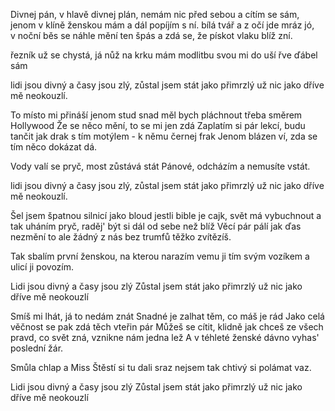 Divnej pán, v hlavě divnej plán,
nemám nic před sebou a cítím se sám,
jenom v klíně ženskou mám a dál popíjím s ní.
bílá tvář a z očí jde mráz
jó, v noční běs se náhle mění ten špás
a zdá se, že pískot vlaku blíž zní.

řezník už se chystá, já nůž na krku mám
modlitbu svou mi do uší řve ďábel sám

lidi jsou divný a časy jsou zlý,
zůstal jsem stát jako přimrzlý
už nic jako dříve mě neokouzlí.

To místo mi přináší jenom stud
snad měl bych pláchnout třeba směrem Hollywood
Že se něco mění, to se mi jen zdá
Zaplatím si pár lekcí, budu tančit jak drak
s tím motýlem - k němu černej frak
Jenom blázen ví, zda se tím něco dokázat dá.

Vody valí se pryč, most zůstává stát
Pánové, odcházím a nemusíte vstát.

lidi jsou divný a časy jsou zlý,
zůstal jsem stát jako přimrzlý
už nic jako dříve mě neokouzlí.

Šel jsem špatnou silnicí jako bloud
jestli bible je cajk, svět má vybuchnout
a tak uháním pryč, raděj' být si dál od sebe než blíž
Věcí pár pálí jak ďas
nezmění to ale žádný z nás
bez trumfů těžko zvítězíš.

Tak sbalím první ženskou, na kterou narazím
vemu ji tím svým vozíkem a ulicí ji povozím.

Lidi jsou divný a časy jsou zlý
Zůstal jsem stát jako přimrzlý
už nic jako dříve mě neokouzlí

Smíš mi lhát, já to nedám znát
Snadné je zalhat těm, co máš je rád
Jako celá věčnost se pak zdá těch vteřin pár
Můžeš se cítit, klidně jak chceš
ze všech pravd, co svět zná, vznikne nám jedna lež
A v téhleté ženské dávno vyhas' poslední žár.

Smůla chlap a Miss Štěstí si tu dali sraz
nejsem tak chtivý si polámat vaz.

Lidi jsou divný a časy jsou zlý
Zůstal jsem stát jako přimrzlý
už nic jako dříve mě neokouzlí

